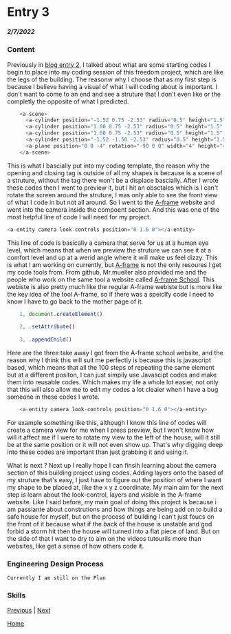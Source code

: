 # Entry 3
##### 2/7/2022

### Content
Previously in [blog entry 2](entry02.md), I talked about what are some starting codes I begin to place into my coding session of this freedom project, which are like the legs of the building. The reasonw why I choose that as my first step is because I believe having a visual of what I will coding about is important. I don't want to come to an end and see a struture that I don't even like or the completly the opposite of what I predicted. 

```js
    <a-scene>
      <a-cylinder position="-1.52 0.75 -2.53" radius="0.5" height="1.5" color="#FFC65D"></a-cylinder>
      <a-cylinder position="1.60 0.75 -2.53" radius="0.5" height="1.5" color="#FFC65D"></a-cylinder>
      <a-cylinder position="1.60 0.75 -2.53" radius="0.5" height="1.5" color="#FFC65D"></a-cylinder>
      <a-cylinder position="-1.52 -1.50 -2.53" radius="0.5" height="1.5" color="#FFC65D"></a-cylinder>
      <a-plane position="0 0 -4" rotation="-90 0 0" width="4" height="4" color="#7BC8A4"></a-plane>
    </a-scene>
```
This is what I bascially put into my coding template, the reason why the opening and closing <a-scene> tag is outside of all my shapes is because is a scene of a struture, without the <a-scene> tag there won't be a displace bascially. After I wrote these codes then I went to preview it, but I hit an obsctales which is I can't rotate the screen around the struture, I was only able to see the front view of what I code in but not all around. So I went to the [A-frame](https://aframe.io/) website and went into the camera inside the compoent section. And this was one of the most helpful line of code I will need for my project. 
  ```js
  <a-entity camera look-controls position="0 1.6 0"></a-entity>
  ```

  This line of code is basically a camera that serve for us at a human eye level, which means that when we preview the struture we can see it at a comfort level and up at a werid angle where it will make us feel dizzy. This is what I am working on currently, but [A-frame](https://aframe.io/) is not the only resoures I get my code tools from. From github, Mr.mueller also provided me and the people who work on the same tool a website called [A-frame School](https://aframe.io/aframe-school/#/). This webiste is also pretty much like the regular A-frame webiste but is more like the key idea of the tool A-frame, so if there was a speiclfy code I need to know I have to go back to the mother page of it.
```js   
    1, document.createElement()
    
    2, .setAttribute()
    
    3, .appendChild()        
```
    
    
  Here are the three take away I got from the A-frame school website, and the reason why I think this will suit me perfectly is because this is javascript based, which means that all the 100 steps of repeating the same element but at a different positon, I can just simpily use Javascipt codes and make them into reusable codes. Which makes my life a whole lot easier, not only that this will also allow me to edit my codes a lot cleaier when I have a bug someone in these codes I wrote.
    
```js
    <a-entity camera look-controls position="0 1.6 0"></a-entity>
```
  
    
For example something like this, although I know this line of codes will create a camera view for me when I press preview, but I won't know how will it affect me if I were to rotate my view to the left of the house, will it still be at the same position or it will not even show up. That's why digging deep into these codes are important than just grabbing it and using it.
 
   What is next ? Next up I really hope I can finsih learning about the camera section of this building project using codes. Adding layers onto the based of my struture that's easy, I just have to figure out the position of where I want my shape to be placed at, like the x y z coordinate. My main aim for the next step is learn about the look-control, layers and visible in the A-frame website. Like I said before, my main goal of doing this project is because i am passiante about construtions and how things are being add on to build a safe house for myself, but on the process of building I can't just foucs on the front of it because what if the back of the house is unstable and god forbid a storm hit then the house will turned into a flat piece of land. But on the side of that I want to dry to aim on the videos tutourils more than websites, like get a sense of how others code it.
    
### Engineering Design Process
    Currently I am still on the Plan 
    
    
    
    
    
### Skills
    
    
    
    
  
[Previous](entry02.md) | [Next](entry04.md)

[Home](../README.md)
